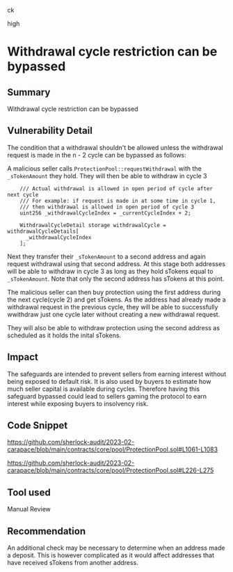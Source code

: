 ck

high

# Withdrawal cycle restriction can be bypassed

## Summary

Withdrawal cycle restriction can be bypassed

## Vulnerability Detail

The condition that a withdrawal shouldn't be allowed unless the withdrawal request is made in the n - 2 cycle can be bypassed as follows:

A malicious seller calls `ProtectionPool::requestWithdrawal` with the `_sTokenAmount` they hold. They will then be able to withdraw in cycle 3

```solidity
    /// Actual withdrawal is allowed in open period of cycle after next cycle
    /// For example: if request is made in at some time in cycle 1,
    /// then withdrawal is allowed in open period of cycle 3
    uint256 _withdrawalCycleIndex = _currentCycleIndex + 2;

    WithdrawalCycleDetail storage withdrawalCycle = withdrawalCycleDetails[
      _withdrawalCycleIndex
    ];
```
Next they transfer their `_sTokenAmount` to a second address and again request withdrawal using that second address.
At this stage both addresses will be able to withdraw in cycle 3 as long as they hold sTokens equal to `_sTokenAmount`. Note that only the second address has sTokens at this point.

The malicious seller can then buy protection using the first address during the next cycle(cycle 2) and get sTokens. As the address had already made a withdrawal request in the previous cycle, they will be able to successfully wwithdraw just one cycle later without creating a new withdrawal request.

They will also be able to withdraw protection using the second address as scheduled as it holds the inital sTokens.

## Impact

The safeguards are intended to prevent sellers from earning interest without being exposed to default risk. It is also used by buyers to estimate how much seller capital is available during cycles. Therefore having this safeguard bypassed could lead to sellers gaming the protocol to earn interest while exposing buyers to insolvency risk.

## Code Snippet

https://github.com/sherlock-audit/2023-02-carapace/blob/main/contracts/core/pool/ProtectionPool.sol#L1061-L1083

https://github.com/sherlock-audit/2023-02-carapace/blob/main/contracts/core/pool/ProtectionPool.sol#L226-L275

## Tool used

Manual Review

## Recommendation

An additional check may be necessary to determine when an address made a deposit. This is however complicated as it would affect addresses that have received sTokens from another address.